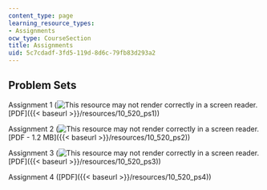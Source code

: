 ```yaml
---
content_type: page
learning_resource_types:
- Assignments
ocw_type: CourseSection
title: Assignments
uid: 5c7cdadf-3fd5-119d-8d6c-79fb83d293a2
---
```


Problem Sets
------------

Assignment 1 (![This resource may not render correctly in a screen reader.](/images/inacessible.gif)[PDF]({{< baseurl >}}/resources/10_520_ps1))

Assignment 2 (![This resource may not render correctly in a screen reader.](/images/inacessible.gif)[PDF - 1.2 MB]({{< baseurl >}}/resources/10_520_ps2))

Assignment 3 (![This resource may not render correctly in a screen reader.](/images/inacessible.gif)[PDF]({{< baseurl >}}/resources/10_520_ps3))

Assignment 4 ([PDF]({{< baseurl >}}/resources/10_520_ps4))